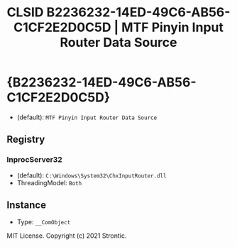 ﻿---
title: "CLSID B2236232-14ED-49C6-AB56-C1CF2E2D0C5D | MTF Pinyin Input Router Data Source"
excerpt: What is COM-Object CLSID B2236232-14ED-49C6-AB56-C1CF2E2D0C5D?
---

# {B2236232-14ED-49C6-AB56-C1CF2E2D0C5D}

* (default): `MTF Pinyin Input Router Data Source`

## Registry


### InprocServer32

* (default): `C:\Windows\System32\ChxInputRouter.dll`
* ThreadingModel: `Both`

## Instance

* Type: `__ComObject`

MIT License. Copyright (c) 2021 Strontic.


